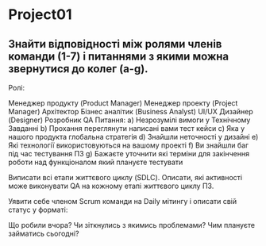 # Project01
## Знайти відповідності між ролями членів команди (1-7) і питаннями з якими можна звернутися до колег (a-g).
Ролі:

Менеджер продукту (Product Manager)
Менеджер проекту (Project Manager)
Архітектор
Бізнес аналітик (Business Analyst)
UI/UX Дизайнер (Designer)
Розробник
QA
Питання: а) Незрозумілі вимоги у Технічному Завданні b) Прохання переглянути написані вами тест кейси c) Яка у нашого продукта глобальна стратегія d) Знайшли неточності у дизайні e) Які технології використовуються на вашому проекті f) Ви знайшли баг під час тестування ПЗ g) Бажаєте уточнити які терміни для закінчення роботи над функціоналом який плануєте тестувати

Виписати всі етапи життєвого циклу (SDLC). Описати, які активності може виконувати QA на кожному етапі життєвого циклу ПЗ.

Уявити себе членом Scrum команди на Daily мітингу і описати свій статус у форматі:

Що робили вчора?
Чи зіткнулись з якимись проблемами?
Чим плануєте займатись сьогодні?
